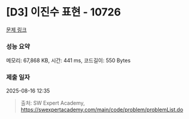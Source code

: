 # [D3] 이진수 표현 - 10726 

[문제 링크](https://swexpertacademy.com/main/code/problem/problemDetail.do?contestProbId=AXRSXf_a9qsDFAXS) 

### 성능 요약

메모리: 67,868 KB, 시간: 441 ms, 코드길이: 550 Bytes

### 제출 일자

2025-08-16 12:35



> 출처: SW Expert Academy, https://swexpertacademy.com/main/code/problem/problemList.do